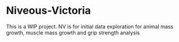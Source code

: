 # Niveous-Victoria
This is a WIP project. NV is for initial data exploration for animal mass growth, muscle mass growth and grip strength analysis